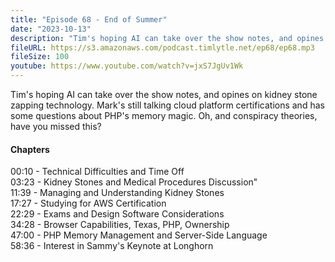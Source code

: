 ```yaml
---
title: "Episode 68 - End of Summer"
date: "2023-10-13"
description: "Tim's hoping AI can take over the show notes, and opines on  kidney stone zapping technology. Mark's still talking cloud platform certifications and has some questions about PHP's memory magic. Oh, and conspiracy theories, have you missed this?" 
fileURL: https://s3.amazonaws.com/podcast.timlytle.net/ep68/ep68.mp3
fileSize: 100
youtube: https://www.youtube.com/watch?v=jxS7JgUv1Wk
---
```


Tim's hoping AI can take over the show notes, and opines on  kidney stone zapping technology. Mark's still talking cloud platform certifications and has some questions about PHP's memory magic. Oh, and conspiracy theories, have you missed this?

#### Chapters

00:10 - Technical Difficulties and Time Off   
03:23 - Kidney Stones and Medical Procedures Discussion"   
11:39 - Managing and Understanding Kidney Stones   
17:27 - Studying for AWS Certification   
22:29 - Exams and Design Software Considerations   
34:28 - Browser Capabilities, Texas, PHP, Ownership   
47:00 - PHP Memory Management and Server-Side Language   
58:36 - Interest in Sammy's Keynote at Longhorn